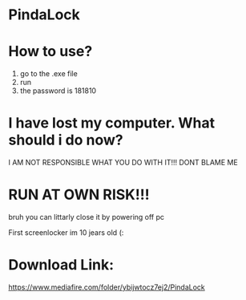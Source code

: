# PindaLock

# How to use?
1. go to the .exe file
2. run
3. the password is 181810

# I have lost my computer. What should i do now?
I AM NOT RESPONSIBLE WHAT YOU DO WITH IT!!!
DONT BLAME ME


# RUN AT OWN RISK!!!




bruh you can littarly close it by powering off pc

First screenlocker
im 10 jears old (:


# Download Link:

https://www.mediafire.com/folder/ybijwtocz7ej2/PindaLock
